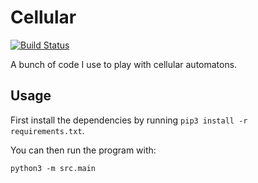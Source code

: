 Cellular
========

[![Build Status](https://travis-ci.org/ErikBjare/Cellular.svg?branch=master)](https://travis-ci.org/ErikBjare/Cellular)

A bunch of code I use to play with cellular automatons.

## Usage
First install the dependencies by running `pip3 install -r requirements.txt`.

You can then run the program with:

    python3 -m src.main 
